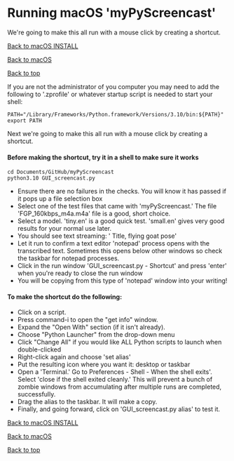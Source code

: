 # Running macOS 'myPyScreencast'
We're going to make this all run with a mouse click by creating a shortcut.

[Back to macOS INSTALL](INSTALL_macos.md)

[Back to macOS](FAQ_macos.md)

[Back to top](../README.md)

If you are not the administrator of you computer you may need to add the following to '.zprofile' or whatever startup script is needed to start your shell:

```
PATH="/Library/Frameworks/Python.framework/Versions/3.10/bin:${PATH}"
export PATH
```

Next we're going to make this all run with a mouse click by creating a shortcut.

#### Before making the shortcut, try it in a shell to make sure it works

```commandline
cd Documents/GitHub/myPyScreencast
python3.10 GUI_screencast.py
``` 
   - Ensure there are no failures in the checks.  You will know it has passed if it pops up a file selection box
   - Select one of the test files that came with 'myPyScreencast.'  The file 'FGP_160kbps_m4a.m4a' file is a good, short choice.
   - Select a model.  'tiny.en' is a good quick test.  'small.en' gives very good results for your normal use later.
   - You should see text streaming:   '<time stamp> Title, flying goat pose'
   - Let it run to confirm a text editor 'notepad' process opens with the transcribed text.   Sometimes this opens below other windows so check the taskbar for notepad processes.
   - Click in the run window 'GUI_screencast.py - Shortcut' and press 'enter' when you're ready to close the run window
   - You will be copying from this type of 'notepad' window into your writing!


#### To make the shortcut do the following:
   - Click on a script.
   - Press command-i to open the "get info" window.
   - Expand the "Open With" section (if it isn't already).
   - Choose "Python Launcher" from the drop-down menu
   - Click "Change All" if you would like ALL Python scripts to launch when double-clicked
   - Right-click again and choose 'set alias'
   - Put the resulting icon where you want it:  desktop or taskbar
   - Open a 'Terminal.'   Go to Preferences - Shell - When the shell exits'.  Select 'close if the shell exited cleanly.'  This will prevent a bunch of zombie windows from accumulating after multiple runs are completed, successfully.
   - Drag the alias to the taskbar.  It will make a copy.
   - Finally, and going forward, click on 'GUI_screencast.py alias' to test it.


[Back to macOS INSTALL](INSTALL_macos.md)

[Back to macOS](FAQ_macos.md)

[Back to top](../README.md)

